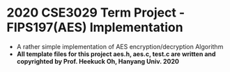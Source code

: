 # 2020 CSE3029 Term Project - FIPS197(AES) Implementation
- A rather simple implementation of AES encryption/decryption Algorithm
- **All template files for this project aes.h, aes.c, test.c are written and copyrighted by Prof. Heekuck Oh, Hanyang Univ. 2020**
